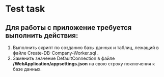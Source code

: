 # Test task

## Для работы с приложение требуется выполнить действия:
  1. Выполнить скрипт по созданию базы данных и таблиц, лежащий в файле Create-DB-Company-Worker.sql .
  2. Заменить значение DefaultConnection в файле **/WebApplication/appsettings.json** на свою строку поключения к базе данных.
